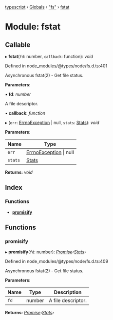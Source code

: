[typescript](../README.md) › [Globals](../globals.md) › ["fs"](_fs_.md) › [fstat](_fs_.fstat.md)

# Module: fstat

## Callable

▸ **fstat**(`fd`: number, `callback`: function): *void*

Defined in node_modules/@types/node/fs.d.ts:401

Asynchronous fstat(2) - Get file status.

**Parameters:**

▪ **fd**: *number*

A file descriptor.

▪ **callback**: *function*

▸ (`err`: [ErrnoException](../interfaces/nodejs.errnoexception.md) | null, `stats`: [Stats](../classes/_fs_.stats.md)): *void*

**Parameters:**

Name | Type |
------ | ------ |
`err` | [ErrnoException](../interfaces/nodejs.errnoexception.md) &#124; null |
`stats` | [Stats](../classes/_fs_.stats.md) |

**Returns:** *void*

## Index

### Functions

* [__promisify__](_fs_.fstat.md#__promisify__)

## Functions

###  __promisify__

▸ **__promisify__**(`fd`: number): *[Promise](../interfaces/promise.md)‹[Stats](../classes/_fs_.stats.md)›*

Defined in node_modules/@types/node/fs.d.ts:409

Asynchronous fstat(2) - Get file status.

**Parameters:**

Name | Type | Description |
------ | ------ | ------ |
`fd` | number | A file descriptor.  |

**Returns:** *[Promise](../interfaces/promise.md)‹[Stats](../classes/_fs_.stats.md)›*
